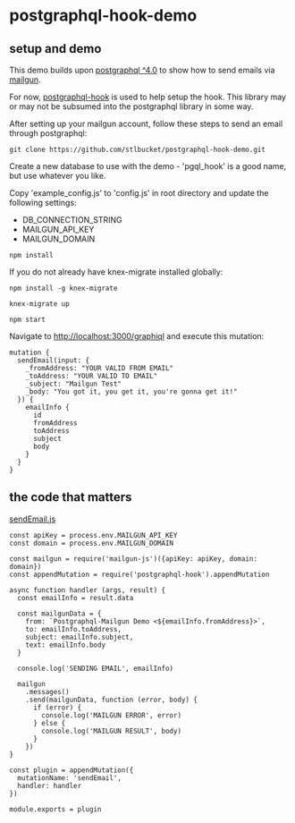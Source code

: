 # postgraphql-hook-demo

## setup and demo
This demo builds upon <a href="https://github.com/postgraphql/postgraphql">postgraphql ^4.0</a> to show how to send
emails via <a href="https://www.mailgun.com/">mailgun</a>.

For now, <a href="https://github.com/stlbucket/postgraphql-hook">postgraphql-hook</a> is used to help setup the hook.  This
library may or may not be subsumed into the postgraphql library in some way.

After setting up your mailgun account, follow these steps to send an email through postgraphql:

```apple js
git clone https://github.com/stlbucket/postgraphql-hook-demo.git
```

Create a new database to use with the demo - 'pgql_hook' is a good name, but use whatever you like.

Copy 'example_config.js' to 'config.js' in root directory and update the following settings:

 - DB_CONNECTION_STRING
 - MAILGUN_API_KEY
 - MAILGUN_DOMAIN

```apple js
npm install
```

If you do not already have knex-migrate installed globally:
```apple js
npm install -g knex-migrate
```

```apple js
knex-migrate up
```

```apple js
npm start
```

Navigate to <a href="http://localhost:3000/graphiql">http://localhost:3000/graphiql</a> and execute this mutation:

```apple js
mutation {
  sendEmail(input: {
    _fromAddress: "YOUR VALID FROM EMAIL"
    _toAddress: "YOUR VALID TO EMAIL"
    _subject: "Mailgun Test"
    _body: "You got it, you get it, you're gonna get it!"
  }) {
    emailInfo {
      id
      fromAddress
      toAddress
      subject
      body
    }
  }
}
```

## the code that matters

<a href="https://github.com/stlbucket/postgraphql-hook-demo/blob/master/src/mutationHooks/sendEmail.js">sendEmail.js</a>

```apple js
const apiKey = process.env.MAILGUN_API_KEY
const domain = process.env.MAILGUN_DOMAIN

const mailgun = require('mailgun-js')({apiKey: apiKey, domain: domain})
const appendMutation = require('postgraphql-hook').appendMutation

async function handler (args, result) {
  const emailInfo = result.data

  const mailgunData = {
    from: `Postgraphql-Mailgun Demo <${emailInfo.fromAddress}>`,
    to: emailInfo.toAddress,
    subject: emailInfo.subject,
    text: emailInfo.body
  }

  console.log('SENDING EMAIL', emailInfo)

  mailgun
    .messages()
    .send(mailgunData, function (error, body) {
      if (error) {
        console.log('MAILGUN ERROR', error)
      } else {
        console.log('MAILGUN RESULT', body)
      }
    })
}

const plugin = appendMutation({
  mutationName: 'sendEmail',
  handler: handler
})

module.exports = plugin
```